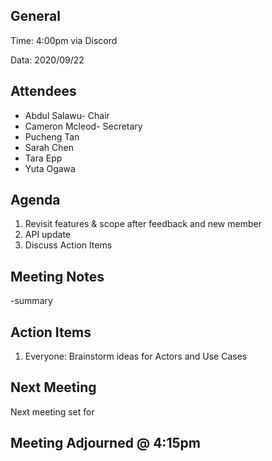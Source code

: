 ## General

Time: 4:00pm via Discord

Data: 2020/09/22

## Attendees
* Abdul Salawu- Chair
* Cameron Mcleod- Secretary
* Pucheng Tan
* Sarah Chen
* Tara Epp
* Yuta Ogawa

## Agenda
1. Revisit features & scope after feedback and new member
2. API update
3. Discuss Action Items

## Meeting Notes
-summary

## Action Items
1. Everyone: Brainstorm ideas for Actors and Use Cases

## Next Meeting
Next meeting set for

## Meeting Adjourned @ 4:15pm